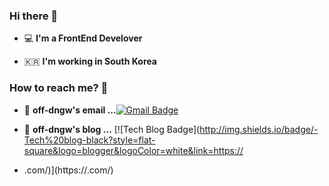 ### Hi there 👋   

 - 💻   **I'm a FrontEnd Develover**    

 - 🇰🇷  **I'm working in South Korea**

### How to reach me? 🤔

- 📮  **off-dngw's email ...**[![Gmail Badge](https://img.shields.io/badge/Gmail-d14836?style=flat-square&logo=Gmail&logoColor=white&link=mailto:fomagran6@gmail.com)](mailto:rlaehddn0729@gmail.com)

- 📒  **off-dngw's blog ...** [![Tech Blog Badge](http://img.shields.io/badge/-Tech%20blog-black?style=flat-square&logo=blogger&logoColor=white&link=https://
- .com/)](https://.com/)
